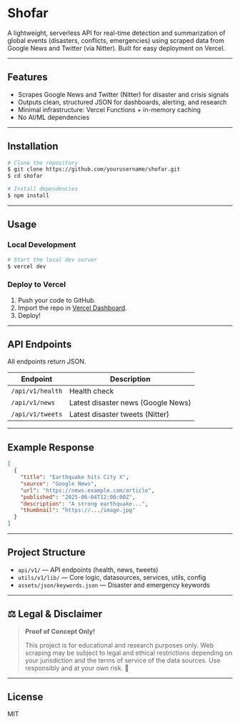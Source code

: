 # Shofar

A lightweight, serverless API for real-time detection and summarization of global events (disasters, conflicts, emergencies) using scraped data from Google News and Twitter (via Nitter). Built for easy deployment on Vercel.

---

## Features

- Scrapes Google News and Twitter (Nitter) for disaster and crisis signals
- Outputs clean, structured JSON for dashboards, alerting, and research
- Minimal infrastructure: Vercel Functions + in-memory caching
- No AI/ML dependencies

---

## Installation

```bash
# Clone the repository
$ git clone https://github.com/yourusername/shofar.git
$ cd shofar

# Install dependencies
$ npm install
```

---

## Usage

### Local Development

```bash
# Start the local dev server
$ vercel dev
```

### Deploy to Vercel

1. Push your code to GitHub.
2. Import the repo in [Vercel Dashboard](https://vercel.com/import).
3. Deploy!

---

## API Endpoints

All endpoints return JSON.

| Endpoint                | Description                       |
|------------------------|-----------------------------------|
| `/api/v1/health`       | Health check                      |
| `/api/v1/news`         | Latest disaster news (Google News)|
| `/api/v1/tweets`       | Latest disaster tweets (Nitter)   |

---

## Example Response

```json
[
  {
    "title": "Earthquake hits City X",
    "source": "Google News",
    "url": "https://news.example.com/article",
    "published": "2025-06-04T12:00:00Z",
    "description": "A strong earthquake...",
    "thumbnail": "https://.../image.jpg"
  }
]
```

---

## Project Structure

- `api/v1/` — API endpoints (health, news, tweets)
- `utils/v1/lib/` — Core logic, datasources, services, utils, config
- `assets/json/keywords.json` — Disaster and emergency keywords

---

## ⚖️ Legal & Disclaimer

> **Proof of Concept Only!**
>
> This project is for educational and research purposes only. Web scraping may be subject to legal and ethical restrictions depending on your jurisdiction and the terms of service of the data sources. Use responsibly and at your own risk. 🚨

---

## License

MIT
